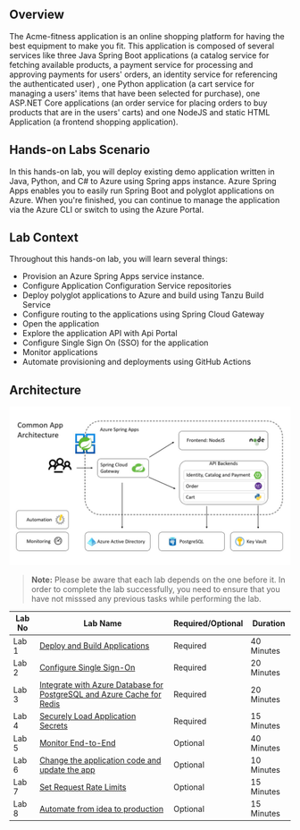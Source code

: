 ## Overview

The Acme-fitness application is an online shopping platform for having the best equipment to make you fit. This application is composed of several services like three Java Spring Boot applications (a catalog service for fetching available products, a payment service for processing and approving payments for users' orders, an identity service for referencing the authenticated user) ,
one Python application (a cart service for managing a users' items that have been selected for purchase), one ASP.NET Core applications (an order service for placing orders to buy products that are in the users' carts) and one NodeJS and static HTML Application (a frontend shopping application).

## Hands-on Labs Scenario
In this hands-on lab, you will deploy existing demo application written in Java, Python, and C# to Azure using Spring apps instance. Azure Spring Apps enables you to easily run Spring Boot and polyglot applications on Azure. When you're finished, you can continue to manage the application via the Azure CLI or switch to using the Azure Portal.

## Lab Context
Throughout this hands-on lab, you will learn several things:

- Provision an Azure Spring Apps service instance.
- Configure Application Configuration Service repositories
- Deploy polyglot applications to Azure and build using Tanzu Build Service
- Configure routing to the applications using Spring Cloud Gateway
- Open the application
- Explore the application API with Api Portal
- Configure Single Sign On (SSO) for the application
- Monitor applications
- Automate provisioning and deployments using GitHub Actions

## Architecture

![acme-fitness](Images/architecture.png)


> **Note:** Please be aware that each lab depends on the one before it. In order to complete the lab successfully, you need to ensure that you have not misssed any previous tasks while performing the lab.




| Lab No | Lab Name | Required/Optional | Duration |
| ------ | -------- | ----------------- | -------- |
| Lab 1 | [Deploy and Build Applications](#https://github.com/CloudLabsAI-Azure/acme-fitness-store/blob/Azure/lab-guide/Lab-1-Deploy-and-build-Application.md) | Required | 40 Minutes |
| Lab 2 | [Configure Single Sign-On](#Lab-2-Configure-Single-Sign-On.md) | Required | 20 Minutes |
| Lab 3 | [Integrate with Azure Database for PostgreSQL and Azure Cache for Redis](Lab-3-Integrate-the-Azure-Database-for-PostgreSQL-and-Azure-Cache-for-Redis.md)| Required | 20 Minutes |
| Lab 4 | [Securely Load Application Secrets](Lab-4-Securely-Load-Application-Secrets.md) | Required | 15 Minutes |
| Lab 5 | [Monitor End-to-End](Lab-5-Monitor-End-to-End.md) | Optional | 40 Minutes|
| Lab 6 | [Change the application code and update the app](Lab-6-Change-the-application.md) | Optional | 10 Minutes |
| Lab 7 | [Set Request Rate Limits](Lab-7-Set-Request-Rate-Limits.md) | Optional | 15 Minutes |
| Lab 8 | [Automate from idea to production](Lab-8-Automate-from-idea-to-production.md) | Optional | 15 Minutes |

